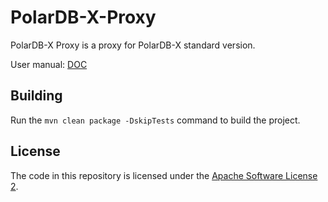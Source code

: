 # PolarDB-X-Proxy

PolarDB-X Proxy is a proxy for PolarDB-X standard version.

User manual: [DOC](polardbx_proxy_user_manual.md)

## Building

Run the `mvn clean package -DskipTests` command to build the project.

## License

The code in this repository is licensed under the [Apache Software License 2](LICENSE).
